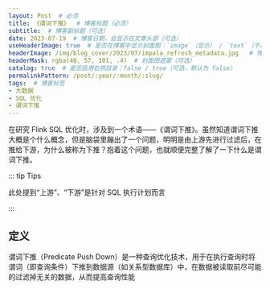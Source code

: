 ```yaml
---
layout: Post  # 必须
title: 《谓词下推》  # 博客标题（必须）
subtitle:  # 博客副标题（可选）
date: 2023-07-19  # 博客日期，会显示在文章头部（可选）
useHeaderImage: true  # 是否在博客中显示封面图：`image`（显示） / `text`（不显示）（可选，默认为 `text`）
headerImage: /img/blog_cover/2023/07/impala_refresh_metadata.jpg   # 博客封面图（必须，即使上一项选了 `text`，图片也需要在首页显示）
headerMask: rgba(40, 57, 101, .4)  # 封面图遮罩（可选）
catalog: true  # 是否启用右侧目录：false / true（可选，默认为 false）
permalinkPattern: /post/:year/:month/:slug/
tags:  # 博客标签
- 大数据
- SQL 优化
- 谓词下推
---
```


在研究 Flink SQL 优化时，涉及到一个术语——《谓词下推》。虽然知道谓词下推大概是个什么概念，但是脑袋里蹦出了一个问题，明明是由上游先进行过滤后，在推给下游，为什么被称为下推？抱着这个问题，也就顺便完整了解了一下什么是谓词下推。

::: tip Tips

此处提到“上游”、“下游”是针对 SQL 执行计划而言

:::

## 定义

谓词下推（Predicate Push Down）是一种查询优化技术，用于在执行查询时将谓词（即查询条件）下推到数据源（如关系型数据库）中，在数据被读取前尽可能的过滤掉无关的数据，从而提高查询性能



